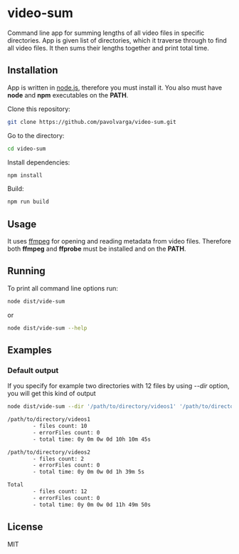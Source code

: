 # video-sum

Command line app for summing lengths of all video files in specific directories.
App is given list of directories, which it traverse through to find all video files.
It then sums their lengths together and print total time.

## Installation

App is written in [node.js](https://nodejs.org/en/), therefore you must install it.
You also must have **node** and **npm** executables on the **PATH**.

Clone this repository:

```sh
git clone https://github.com/pavolvarga/video-sum.git
```

Go to the directory:

```sh
cd video-sum
```

Install dependencies:

```sh
npm install
```

Build:

```sh
npm run build
```

## Usage

It uses [ffmpeg](http://www.ffmpeg.org/) for opening and reading metadata from video files. 
Therefore both **ffmpeg** and **ffprobe** must be installed and on the **PATH**.

## Running

To print all command line options run:

```sh
node dist/vide-sum
```

or 

```sh
node dist/vide-sum --help
```
## Examples

### Default output

If you specify for example two directories with 12 files by using *--dir* option, you will get this kind of output

```sh
node dist/vide-sum --dir '/path/to/directory/videos1' '/path/to/directory/videos2'

/path/to/directory/videos1
        - files count: 10 
        - errorFiles count: 0
        - total time: 0y 0m 0w 0d 10h 10m 45s

/path/to/directory/videos2
        - files count: 2
        - errorFiles count: 0
        - total time: 0y 0m 0w 0d 1h 39m 5s

Total
        - files count: 12
        - errorFiles count: 0
        - total time: 0y 0m 0w 0d 11h 49m 50s
```

## License

MIT